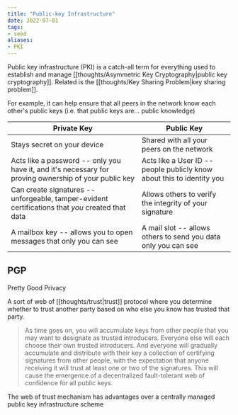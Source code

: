 ```yaml
---
title: "Public-key Infrastructure"
date: 2022-07-01
tags:
- seed
aliases:
- PKI
---
```


Public key infrastructure (PKI) is a catch-all term for everything used to establish and manage [[thoughts/Asymmetric Key Cryptography|public key cryptography]]. Related is the [[thoughts/Key Sharing Problem|key sharing problem]].

For example, it can help ensure that all peers in the network know each other's public keys (i.e. that public keys are... public knowledge)

|Private Key|Public Key|
|--|--|
|Stays secret on your device|Shared with all your peers on the network|
|Acts like a password -- only you have it, and it's necessary for proving ownership of your public key|Acts like a User ID -- people publicly know about this to identity you|
|Can create signatures -- unforgeable, tamper-evident certifications that *you* created that data|Allows others to verify the integrity of your signature|
|A mailbox key -- allows you to open messages that only you can see|A mail slot -- allows others to send you data only you can see|

## PGP
Pretty Good Privacy

A sort of web of [[thoughts/trust|trust]] protocol where you determine whether to trust another party based on who else you know has trusted that party.

> As time goes on, you will accumulate keys from other people that you may want to designate as trusted introducers. Everyone else will each choose their own trusted introducers. And everyone will gradually accumulate and distribute with their key a collection of certifying signatures from other people, with the expectation that anyone receiving it will trust at least one or two of the signatures. This will cause the emergence of a decentralized fault-tolerant web of confidence for all public keys.

The web of trust mechanism has advantages over a centrally managed public key infrastructure scheme